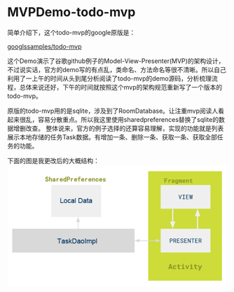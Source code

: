 # MVPDemo-todo-mvp

简单介绍下，这个todo-mvp的google原版是：

[googlssamples/todo-mvp](https://github.com/googlesamples/android-architecture/tree/todo-mvp/)

这个Demo演示了谷歌github例子的Model-View-Presenter(MVP)的架构设计，不过说实话，官方的demo写的有点乱，类命名、方法命名等很不清晰。所以自己利用了一上午的时间从头到尾分析阅读了todo-mvp的demo源码，分析梳理流程，总体来说还好，下午的时间就按照这个mvp的架构规范重新写了一个版本的todo-mvp。

原版的todo-mvp用的是sqlite，涉及到了RoomDatabase。让注重mvp阅读人看起来很乱，容易分散重点。所以我这里使用sharedpreferences替换了sqlite的数据增删改查。
整体说来，官方的例子选择的还算容易理解，实现的功能就是列表展示本地存储的任务Task数据。有增加一条、删除一条、获取一条、获取全部任务的功能。

下面的图是我更改后的大概结构：
![](https://github.com/jaychou2012/MVPDemo-todo-mvp/blob/master/mvp.png 'mvp')


